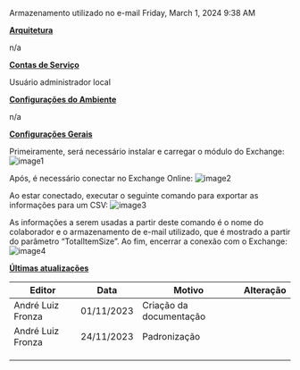 Armazenamento utilizado no e-mail
Friday, March 1, 2024
9:38 AM

**<u>Arquitetura</u>**

n/a

**<u>Contas de Serviço</u>**

Usuário administrador local

**<u>Configurações do Ambiente</u>**

n/a

**<u>Configurações Gerais</u>**

Primeiramente, será necessário instalar e carregar o módulo do Exchange:
![image1](../../../../_resources/image1-25.png)

Após, é necessário conectar no Exchange Online:
![image2](../../../../_resources/image2-11.png)

Ao estar conectado, executar o seguinte comando para exportar as informações para um CSV:
![image3](../../../../_resources/image3-7.png)

As informações a serem usadas a partir deste comando é o nome do colaborador e o armazenamento de e-mail utilizado, que é mostrado a partir do parâmetro “TotalItemSize”.
Ao fim, encerrar a conexão com o Exchange:
![image4](../../../../_resources/image4-6.png)

**<u>Últimas atualizações</u>**  

| Editor            | Data       | Motivo                  | Alteração |
|-------------------|------------|-------------------------|-----------|
| André Luiz Fronza | 01/11/2023 | Criação da documentação |          |
| André Luiz Fronza | 24/11/2023 | Padronização            |           |
|                   |            |                         |           |
|                   |            |                         |           |
|                   |            |                         |           |

